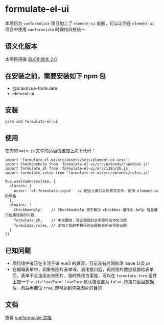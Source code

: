 # formulate-el-ui

本项目为 `vueformulate` 项目加上了 `element-ui` 皮肤，可以让你在 `element-ui` 项目中使用 `vueformulate` 时保持风格统一

## 语义化版本

本项目遵循 [语义化版本 2.0](https://semver.org/lang/zh-CN/) 

## 在安装之前，需要安装如下 npm 包

- @braid/vue-formulate
- element-ui

## 安装

```
yarn add formulate-el-ui
```

## 使用

在你的 `main.js` 文件的适当位置加上如下代码：
```
import 'formulate-el-ui/src/assets/scss/element-ui.scss';
import CheckboxHelp from 'formulate-el-ui/src/extends/checkbox.js'
import formulate_zh from 'formulate-el-ui/src/i18n/zh.js'
import formulate_rules from 'formulate-el-ui/src/extends/rules.js'

Vue.use(VueFormulate, {
  classes: {
    outer: 'el-formulate-input'  // 配合上面引入的样式文件，使用 element-ui 的风格
  },
  plugins: [
    CheckboxHelp,    // CheckboxHelp 用于解决 checkbox 组件中 help 信息展示位置错误的问题
    formulate_zh,    // 中文翻译，验证错误的文字更符合中文习惯
    formulate_rules, // 添加全局的手机号验证器和身份证号验证器
  ] 
})
```

## 已知问题

- 项目维护者正在专注于做 vue3 的兼容，目前没有时间处理 issue 以及 pr
- 在编辑表单中，如果有图片表单域，调用接口后，再把图片数据赋值给表单后，表单不会渲染出来图片，临时处理方案是，可以在 `formulate-form` 组件上加一个 `v-if="loadForm"` `loadForm` 默认值设置为 `false` ,待接口返回数据后，然后再置位 `true`, 即可达到渲染图片的目的

## 文档

查看 [vueformulate 文档](https://vueformulatecom-braid.vercel.app/).

